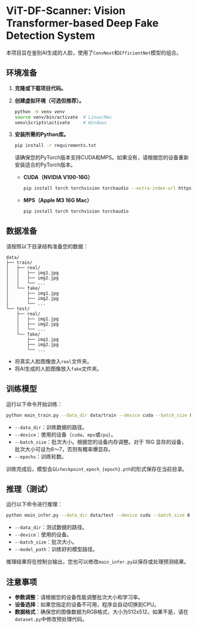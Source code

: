 # ViT-DF-Scanner: Vision Transformer-based Deep Fake Detection System

本项目旨在鉴别AI生成的人脸，使用了`ConvNext`和`EfficientNet`模型的组合。

## 环境准备

1. **克隆或下载项目代码。**

2. **创建虚拟环境（可选但推荐）。**

   ```bash
   python -m venv venv
   source venv/bin/activate  # Linux/Mac
   venv\Scripts\activate     # Windows
   ```

3. **安装所需的Python库。**

   ```bash
   pip install -r requirements.txt
   ```

   请确保您的PyTorch版本支持CUDA和MPS。如果没有，请根据您的设备重新安装适合的PyTorch版本。

   - **CUDA（NVIDIA V100-16G）**

     ```bash
     pip install torch torchvision torchaudio --extra-index-url https://download.pytorch.org/whl/cu117
     ```

   - **MPS（Apple M3 16G Mac）**

     ```bash
     pip install torch torchvision torchaudio
     ```

## 数据准备

请按照以下目录结构准备您的数据：

```
data/
├── train/
│   ├── real/
│   │   ├── img1.jpg
│   │   ├── img2.jpg
│   │   └── ...
│   └── fake/
│       ├── img1.jpg
│       ├── img2.jpg
│       └── ...
└── test/
    ├── real/
    │   ├── img1.jpg
    │   ├── img2.jpg
    │   └── ...
    └── fake/
        ├── img1.jpg
        ├── img2.jpg
        └── ...
```

- 将真实人脸图像放入`real`文件夹。
- 将AI生成的人脸图像放入`fake`文件夹。

## 训练模型

运行以下命令开始训练：

```bash
python main_train.py --data_dir data/train --device cuda --batch_size 8 --epochs 20
```

- `--data_dir`：训练数据的路径。
- `--device`：使用的设备（`cuda`、`mps`或`cpu`）。
- `--batch_size`：批次大小。根据您的设备内存调整。对于 16G 显存的设备，批次大小可设为6～7，否则有概率爆显存。
- `--epochs`：训练轮数。

训练完成后，模型会以`checkpoint_epoch_{epoch}.pth`的形式保存在当前目录。

## 推理（测试）

运行以下命令进行推理：

```bash
python main_infer.py --data_dir data/test --device cuda --batch_size 8 --model_path checkpoint_epoch_20.pth
```

- `--data_dir`：测试数据的路径。
- `--device`：使用的设备。
- `--batch_size`：批次大小。
- `--model_path`：训练好的模型路径。

推理结果将在控制台输出，您也可以修改`main_infer.py`以保存或处理预测结果。

## 注意事项

- **参数调整**：请根据您的设备性能调整批次大小和学习率。
- **设备选择**：如果您指定的设备不可用，程序会自动切换到CPU。
- **数据格式**：确保您的图像数据为RGB格式，大小为512x512。如果不是，请在`dataset.py`中修改预处理代码。
